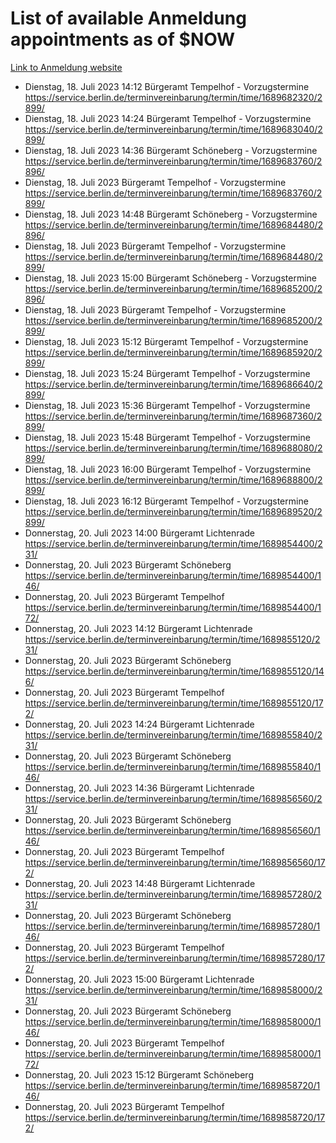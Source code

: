# List of available Anmeldung appointments as of $NOW
[Link to Anmeldung website](https://service.berlin.de/terminvereinbarung/termin/tag.php?termin=1&anliegen[]=120686&dienstleisterlist=122210,122217,327316,122219,327312,122227,327314,122231,327346,122243,327348,122254,122252,329742,122260,329745,122262,329748,122271,327278,122273,327274,122277,327276,330436,122280,327294,122282,327290,122284,327292,122291,327270,122285,327266,122286,327264,122296,327268,150230,329760,122297,327286,122294,327284,122312,329763,122314,329775,122304,327330,122311,327334,122309,327332,317869,122281,327352,122279,329772,122283,122276,327324,122274,327326,122267,329766,122246,327318,122251,327320,122257,327322,122208,327298,122226,327300&herkunft=http%3A%2F%2Fservice.berlin.de%2Fdienstleistung%2F120686%2F)
- Dienstag, 18. Juli 2023 14:12 Bürgeramt Tempelhof - Vorzugstermine https://service.berlin.de/terminvereinbarung/termin/time/1689682320/2899/
- Dienstag, 18. Juli 2023 14:24 Bürgeramt Tempelhof - Vorzugstermine https://service.berlin.de/terminvereinbarung/termin/time/1689683040/2899/
- Dienstag, 18. Juli 2023 14:36 Bürgeramt Schöneberg - Vorzugstermine https://service.berlin.de/terminvereinbarung/termin/time/1689683760/2896/
- Dienstag, 18. Juli 2023  Bürgeramt Tempelhof - Vorzugstermine https://service.berlin.de/terminvereinbarung/termin/time/1689683760/2899/
- Dienstag, 18. Juli 2023 14:48 Bürgeramt Schöneberg - Vorzugstermine https://service.berlin.de/terminvereinbarung/termin/time/1689684480/2896/
- Dienstag, 18. Juli 2023  Bürgeramt Tempelhof - Vorzugstermine https://service.berlin.de/terminvereinbarung/termin/time/1689684480/2899/
- Dienstag, 18. Juli 2023 15:00 Bürgeramt Schöneberg - Vorzugstermine https://service.berlin.de/terminvereinbarung/termin/time/1689685200/2896/
- Dienstag, 18. Juli 2023  Bürgeramt Tempelhof - Vorzugstermine https://service.berlin.de/terminvereinbarung/termin/time/1689685200/2899/
- Dienstag, 18. Juli 2023 15:12 Bürgeramt Tempelhof - Vorzugstermine https://service.berlin.de/terminvereinbarung/termin/time/1689685920/2899/
- Dienstag, 18. Juli 2023 15:24 Bürgeramt Tempelhof - Vorzugstermine https://service.berlin.de/terminvereinbarung/termin/time/1689686640/2899/
- Dienstag, 18. Juli 2023 15:36 Bürgeramt Tempelhof - Vorzugstermine https://service.berlin.de/terminvereinbarung/termin/time/1689687360/2899/
- Dienstag, 18. Juli 2023 15:48 Bürgeramt Tempelhof - Vorzugstermine https://service.berlin.de/terminvereinbarung/termin/time/1689688080/2899/
- Dienstag, 18. Juli 2023 16:00 Bürgeramt Tempelhof - Vorzugstermine https://service.berlin.de/terminvereinbarung/termin/time/1689688800/2899/
- Dienstag, 18. Juli 2023 16:12 Bürgeramt Tempelhof - Vorzugstermine https://service.berlin.de/terminvereinbarung/termin/time/1689689520/2899/
- Donnerstag, 20. Juli 2023 14:00 Bürgeramt Lichtenrade https://service.berlin.de/terminvereinbarung/termin/time/1689854400/231/
- Donnerstag, 20. Juli 2023  Bürgeramt Schöneberg https://service.berlin.de/terminvereinbarung/termin/time/1689854400/146/
- Donnerstag, 20. Juli 2023  Bürgeramt Tempelhof https://service.berlin.de/terminvereinbarung/termin/time/1689854400/172/
- Donnerstag, 20. Juli 2023 14:12 Bürgeramt Lichtenrade https://service.berlin.de/terminvereinbarung/termin/time/1689855120/231/
- Donnerstag, 20. Juli 2023  Bürgeramt Schöneberg https://service.berlin.de/terminvereinbarung/termin/time/1689855120/146/
- Donnerstag, 20. Juli 2023  Bürgeramt Tempelhof https://service.berlin.de/terminvereinbarung/termin/time/1689855120/172/
- Donnerstag, 20. Juli 2023 14:24 Bürgeramt Lichtenrade https://service.berlin.de/terminvereinbarung/termin/time/1689855840/231/
- Donnerstag, 20. Juli 2023  Bürgeramt Schöneberg https://service.berlin.de/terminvereinbarung/termin/time/1689855840/146/
- Donnerstag, 20. Juli 2023 14:36 Bürgeramt Lichtenrade https://service.berlin.de/terminvereinbarung/termin/time/1689856560/231/
- Donnerstag, 20. Juli 2023  Bürgeramt Schöneberg https://service.berlin.de/terminvereinbarung/termin/time/1689856560/146/
- Donnerstag, 20. Juli 2023  Bürgeramt Tempelhof https://service.berlin.de/terminvereinbarung/termin/time/1689856560/172/
- Donnerstag, 20. Juli 2023 14:48 Bürgeramt Lichtenrade https://service.berlin.de/terminvereinbarung/termin/time/1689857280/231/
- Donnerstag, 20. Juli 2023  Bürgeramt Schöneberg https://service.berlin.de/terminvereinbarung/termin/time/1689857280/146/
- Donnerstag, 20. Juli 2023  Bürgeramt Tempelhof https://service.berlin.de/terminvereinbarung/termin/time/1689857280/172/
- Donnerstag, 20. Juli 2023 15:00 Bürgeramt Lichtenrade https://service.berlin.de/terminvereinbarung/termin/time/1689858000/231/
- Donnerstag, 20. Juli 2023  Bürgeramt Schöneberg https://service.berlin.de/terminvereinbarung/termin/time/1689858000/146/
- Donnerstag, 20. Juli 2023  Bürgeramt Tempelhof https://service.berlin.de/terminvereinbarung/termin/time/1689858000/172/
- Donnerstag, 20. Juli 2023 15:12 Bürgeramt Schöneberg https://service.berlin.de/terminvereinbarung/termin/time/1689858720/146/
- Donnerstag, 20. Juli 2023  Bürgeramt Tempelhof https://service.berlin.de/terminvereinbarung/termin/time/1689858720/172/
